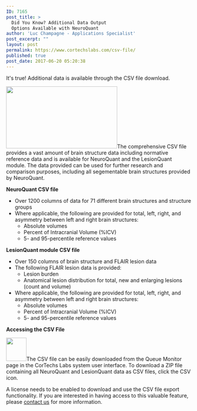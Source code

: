 ```yaml
---
ID: 7165
post_title: >
  Did You Know? Additional Data Output
  Options Available with NeuroQuant
author: 'Luc Champagne - Applications Specialist'
post_excerpt: ""
layout: post
permalink: https://www.cortechslabs.com/csv-file/
published: true
post_date: 2017-06-20 05:20:38
---
```

It's true! Additional data is available through the CSV file download.

<a href="https://www.cortechslabs.com/wp-content/uploads/2017/06/click-1.jpg"><img class="alignright wp-image-7168" src="https://www.cortechslabs.com/wp-content/uploads/2017/06/click-1.jpg" alt="" width="301" height="168" /></a>The comprehensive CSV file provides a vast amount of brain structure data including normative reference data and is available for NeuroQuant and the LesionQuant module. The data provided can be used for further research and comparison purposes, including all segementable brain structures provided by NeuroQuant.

<strong>NeuroQuant CSV file</strong>
<ul>
 	<li>Over 1200 columns of data for 71 different brain structures and structure groups</li>
 	<li>Where applicable, the following are provided for total, left, right, and asymmetry between left and right brain structures:
<ul>
 	<li>Absolute volumes</li>
 	<li>Percent of Intracranial Volume (%ICV)</li>
 	<li>5- and 95-percentile reference values</li>
</ul>
</li>
</ul>
<strong>LesionQuant module CSV file</strong>
<ul>
 	<li>Over 150 columns of brain structure and FLAIR lesion data</li>
 	<li>The following FLAIR lesion data is provided:
<ul>
 	<li>Lesion burden</li>
 	<li>Anatomical lesion distribution for total, new and enlarging lesions (count and volume)</li>
</ul>
</li>
 	<li>Where applicable, the following are provided for total, left, right, and asymmetry between left and right brain structures:
<ul>
 	<li>Absolute volumes</li>
 	<li>Percent of Intracranial Volume (%ICV)</li>
 	<li>5- and 95-percentile reference values</li>
</ul>
</li>
</ul>
<strong>Accessing the CSV File</strong>

<a href="https://www.cortechslabs.com/wp-content/uploads/2017/06/CSV-icon-new.png"><img class=" wp-image-7166 alignleft" src="https://www.cortechslabs.com/wp-content/uploads/2017/06/CSV-icon-new.png" alt="" width="55" height="63" /></a>The CSV file can be easily downloaded from the Queue Monitor page in the CorTechs Labs system user interface. To download a ZIP file containing all NeuroQuant and LesionQuant data as CSV files, click the CSV icon.

A license needs to be enabled to download and use the CSV file export functionality. If you are interested in having access to this valuable feature, please <a href="https://www.cortechslabs.com/contact/">contact us</a> for more information.